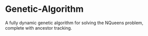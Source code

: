 # Genetic-Algorithm
A fully dynamic genetic algorithm for solving the NQueens problem, complete with ancestor tracking.
